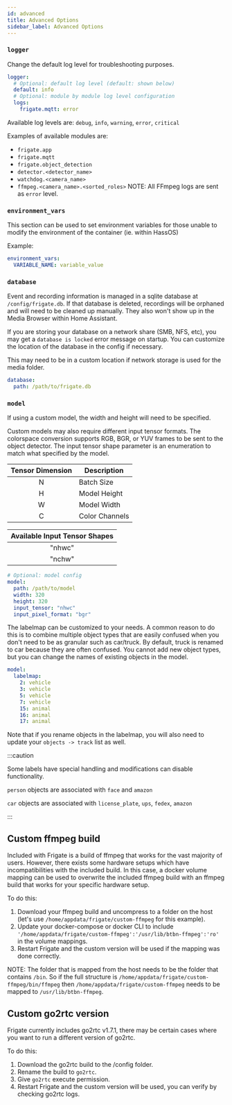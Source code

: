 ```yaml
---
id: advanced
title: Advanced Options
sidebar_label: Advanced Options
---
```


### `logger`

Change the default log level for troubleshooting purposes.

```yaml
logger:
  # Optional: default log level (default: shown below)
  default: info
  # Optional: module by module log level configuration
  logs:
    frigate.mqtt: error
```

Available log levels are: `debug`, `info`, `warning`, `error`, `critical`

Examples of available modules are:

- `frigate.app`
- `frigate.mqtt`
- `frigate.object_detection`
- `detector.<detector_name>`
- `watchdog.<camera_name>`
- `ffmpeg.<camera_name>.<sorted_roles>` NOTE: All FFmpeg logs are sent as `error` level.

### `environment_vars`

This section can be used to set environment variables for those unable to modify the environment of the container (ie. within HassOS)

Example:

```yaml
environment_vars:
  VARIABLE_NAME: variable_value
```

### `database`

Event and recording information is managed in a sqlite database at `/config/frigate.db`. If that database is deleted, recordings will be orphaned and will need to be cleaned up manually. They also won't show up in the Media Browser within Home Assistant.

If you are storing your database on a network share (SMB, NFS, etc), you may get a `database is locked` error message on startup. You can customize the location of the database in the config if necessary.

This may need to be in a custom location if network storage is used for the media folder.

```yaml
database:
  path: /path/to/frigate.db
```

### `model`

If using a custom model, the width and height will need to be specified.

Custom models may also require different input tensor formats. The colorspace conversion supports RGB, BGR, or YUV frames to be sent to the object detector. The input tensor shape parameter is an enumeration to match what specified by the model.

| Tensor Dimension | Description    |
| :--------------: | -------------- |
|        N         | Batch Size     |
|        H         | Model Height   |
|        W         | Model Width    |
|        C         | Color Channels |

| Available Input Tensor Shapes |
| :---------------------------: |
|            "nhwc"             |
|            "nchw"             |

```yaml
# Optional: model config
model:
  path: /path/to/model
  width: 320
  height: 320
  input_tensor: "nhwc"
  input_pixel_format: "bgr"
```

The labelmap can be customized to your needs. A common reason to do this is to combine multiple object types that are easily confused when you don't need to be as granular such as car/truck. By default, truck is renamed to car because they are often confused. You cannot add new object types, but you can change the names of existing objects in the model.

```yaml
model:
  labelmap:
    2: vehicle
    3: vehicle
    5: vehicle
    7: vehicle
    15: animal
    16: animal
    17: animal
```

Note that if you rename objects in the labelmap, you will also need to update your `objects -> track` list as well.

:::caution

Some labels have special handling and modifications can disable functionality.

`person` objects are associated with `face` and `amazon`

`car` objects are associated with `license_plate`, `ups`, `fedex`, `amazon`

:::

## Custom ffmpeg build

Included with Frigate is a build of ffmpeg that works for the vast majority of users. However, there exists some hardware setups which have incompatibilities with the included build. In this case, a docker volume mapping can be used to overwrite the included ffmpeg build with an ffmpeg build that works for your specific hardware setup.

To do this:

1. Download your ffmpeg build and uncompress to a folder on the host (let's use `/home/appdata/frigate/custom-ffmpeg` for this example).
2. Update your docker-compose or docker CLI to include `'/home/appdata/frigate/custom-ffmpeg':'/usr/lib/btbn-ffmpeg':'ro'` in the volume mappings.
3. Restart Frigate and the custom version will be used if the mapping was done correctly.

NOTE: The folder that is mapped from the host needs to be the folder that contains `/bin`. So if the full structure is `/home/appdata/frigate/custom-ffmpeg/bin/ffmpeg` then `/home/appdata/frigate/custom-ffmpeg` needs to be mapped to `/usr/lib/btbn-ffmpeg`.

## Custom go2rtc version

Frigate currently includes go2rtc v1.7.1, there may be certain cases where you want to run a different version of go2rtc.

To do this:

1. Download the go2rtc build to the /config folder.
2. Rename the build to `go2rtc`.
3. Give `go2rtc` execute permission.
4. Restart Frigate and the custom version will be used, you can verify by checking go2rtc logs.
